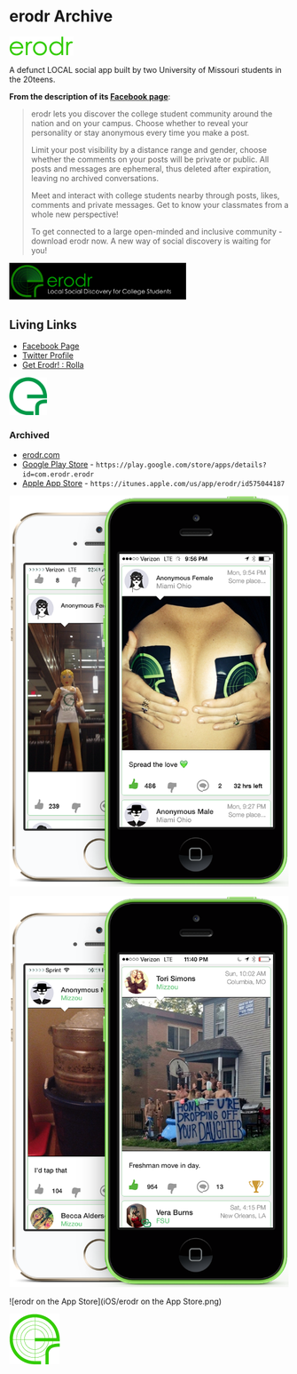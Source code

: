 # erodr Archive

![logo_name](images/logo_name.png)

A defunct LOCAL social app built by two University of Missouri students in the 20teens.

**From the description of its [Facebook page](https://www.facebook.com/erodrapp)**:

> erodr lets you discover the college student community around the nation and on your campus. Choose whether to reveal your personality or stay anonymous every time you make a post.
>
> Limit your post visibility by a distance range and gender, choose whether the comments on your posts will be private or public. All posts and messages are ephemeral, thus deleted after expiration, leaving no archived conversations.
>
> Meet and interact with college students nearby through posts, likes, comments and private messages. Get to know your classmates from a whole new perspective!
>
> To get connected to a large open-minded and inclusive community - download erodr now. A new way of social discovery is waiting for you!

<img src="images/erodr-desktop-logo.png" alt="erodr-desktop-logo" style="zoom:67%;" />

## Living Links

* [Facebook Page](https://www.facebook.com/erodrapp)
* [Twitter Profile](https://twitter.com/erodrapp)
* [Get Erodr! : Rolla](https://www.reddit.com/r/Rolla/comments/21lejp/get_erodr/)

<img src="images/favicon-152.png" alt="favicon-152" style="zoom:45%;" />

### Archived

* [erodr.com](http://web.archive.org/web/20130414025715/http://erodr.com/#)
* [Google Play Store](http://web.archive.org/web/20150314211524/https://play.google.com/store/apps/details?id=com.erodr.erodr#) - `https://play.google.com/store/apps/details?id=com.erodr.erodr`
* [Apple App Store](http://web.archive.org/web/20170216050044/https://itunes.apple.com/us/app/erodr/id575044187) - `https://itunes.apple.com/us/app/erodr/id575044187`




![2-iphone-left](images/2-iphone-left.png)

![2-iphone-right](images/2-iphone-right.png)

![erodr on the App Store](iOS/erodr on the App Store.png)

![logo](images/logo.png)
